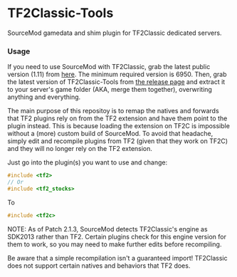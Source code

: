 # TF2Classic-Tools
SourceMod gamedata and shim plugin for TF2Classic dedicated servers.

### Usage ###
If you need to use SourceMod with TF2Classic, grab the latest public version (1.11) from [here](https://www.sourcemod.net/downloads.php). The minimum required version is 6950. Then, grab the latest version of TF2Classic-Tools from [the release page](https://github.com/tf2classic/SM-TF2Classic-Tools/releases) and extract it to your server's game folder (AKA, merge them together), overwriting anything and everything.

The main purpose of this repositoy is to remap the natives and forwards that TF2 plugins rely on from the TF2 extension and have them point to the plugin instead. This is because loading the extension on TF2C is impossible without a (more) custom build of SourceMod. To avoid that headache, simply edit and recompile plugins from TF2 (given that they work on TF2C) and they will no longer rely on the TF2 extension.

Just go into the plugin(s) you want to use and change:
```cpp
#include <tf2>
// Or
#include <tf2_stocks>
```
To
```cpp
#include <tf2c>
```
NOTE: As of Patch 2.1.3, SourceMod detects TF2Classic's engine as SDK2013 rather than TF2. Certain plugins check for this engine version for them to work, so you may need to make further edits before recompiling.

Be aware that a simple recompilation isn't a guaranteed import! TF2Classic does not support certain natives and behaviors that TF2 does.
